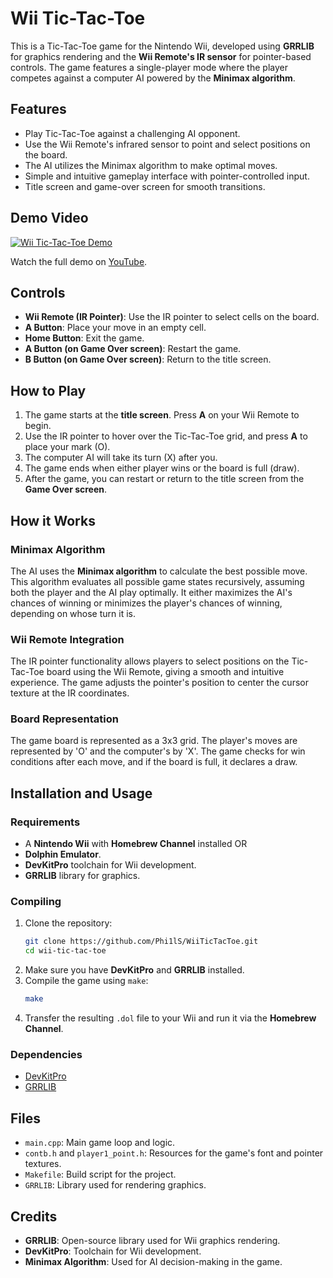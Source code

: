 # Wii Tic-Tac-Toe

This is a Tic-Tac-Toe game for the Nintendo Wii, developed using **GRRLIB** for graphics rendering and the **Wii Remote's IR sensor** for pointer-based controls. The game features a single-player mode where the player competes against a computer AI powered by the **Minimax algorithm**.

## Features
- Play Tic-Tac-Toe against a challenging AI opponent.
- Use the Wii Remote's infrared sensor to point and select positions on the board.
- The AI utilizes the Minimax algorithm to make optimal moves.
- Simple and intuitive gameplay interface with pointer-controlled input.
- Title screen and game-over screen for smooth transitions.

## Demo Video
[![Wii Tic-Tac-Toe Demo](https://img.youtube.com/vi/Wix70jcytD8/maxresdefault.jpg)](https://www.youtube.com/watch?v=Wix70jcytD8)

Watch the full demo on [YouTube](https://www.youtube.com/watch?v=Wix70jcytD8).

## Controls
- **Wii Remote (IR Pointer)**: Use the IR pointer to select cells on the board.
- **A Button**: Place your move in an empty cell.
- **Home Button**: Exit the game.
- **A Button (on Game Over screen)**: Restart the game.
- **B Button (on Game Over screen)**: Return to the title screen.

## How to Play
1. The game starts at the **title screen**. Press **A** on your Wii Remote to begin.
2. Use the IR pointer to hover over the Tic-Tac-Toe grid, and press **A** to place your mark (O).
3. The computer AI will take its turn (X) after you.
4. The game ends when either player wins or the board is full (draw).
5. After the game, you can restart or return to the title screen from the **Game Over screen**.

## How it Works

### Minimax Algorithm
The AI uses the **Minimax algorithm** to calculate the best possible move. This algorithm evaluates all possible game states recursively, assuming both the player and the AI play optimally. It either maximizes the AI's chances of winning or minimizes the player's chances of winning, depending on whose turn it is.

### Wii Remote Integration
The IR pointer functionality allows players to select positions on the Tic-Tac-Toe board using the Wii Remote, giving a smooth and intuitive experience. The game adjusts the pointer's position to center the cursor texture at the IR coordinates.

### Board Representation
The game board is represented as a 3x3 grid. The player's moves are represented by 'O' and the computer's by 'X'. The game checks for win conditions after each move, and if the board is full, it declares a draw.

## Installation and Usage

### Requirements
- A **Nintendo Wii** with **Homebrew Channel** installed OR
- **Dolphin Emulator**.
- **DevKitPro** toolchain for Wii development.
- **GRRLIB** library for graphics.

### Compiling
1. Clone the repository:
    ```bash
    git clone https://github.com/Phi1lS/WiiTicTacToe.git
    cd wii-tic-tac-toe
    ```
2. Make sure you have **DevKitPro** and **GRRLIB** installed.
3. Compile the game using `make`:
    ```bash
    make
    ```
4. Transfer the resulting `.dol` file to your Wii and run it via the **Homebrew Channel**.

### Dependencies
- [DevKitPro](https://devkitpro.org/)
- [GRRLIB](https://grrlib.santo.fr/)

## Files

- `main.cpp`: Main game loop and logic.
- `contb.h` and `player1_point.h`: Resources for the game's font and pointer textures.
- `Makefile`: Build script for the project.
- `GRRLIB`: Library used for rendering graphics.

## Credits
- **GRRLIB**: Open-source library used for Wii graphics rendering.
- **DevKitPro**: Toolchain for Wii development.
- **Minimax Algorithm**: Used for AI decision-making in the game.